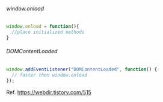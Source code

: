 ###### window.onload
```js
window.onload = function(){
  //place initialized methods
}
```
  
###### DOMContentLoaded
```js
window.addEventListener("DOMContentLoaded", function() {
  // faster then window.onload 
});
```
  
Ref. https://webdir.tistory.com/515

